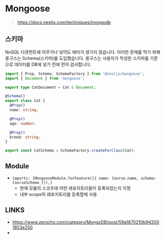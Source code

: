 # Mongoose

> https://docs.nestjs.com/techniques/mongodb

## 스키마

NoSQL 다큐먼트에 아무거나 넣어도 에러가 생기지 않습니다. 이러한 문제를 막기 위해 몽구스는 Schema(스키마)를 도입했습니다. 몽구스는 사용자가 작성한 스키마를 기준으로 데이터를 DB에 넣기 전에 먼저 검사합니다.

```ts
import { Prop, Schema, SchemaFactory } from '@nestjs/mongoose';
import { Document } from 'mongoose';

export type CatDocument = Cat & Document;

@Schema()
export class Cat {
  @Prop()
  name: string;

  @Prop()
  age: number;

  @Prop()
  breed: string;
}

export const CatSchema = SchemaFactory.createForClass(Cat);
```

## Module

- `imports: [MongooseModule.forFeature([{ name: Course.name, schema: CourseSchema }]),]`
  - 현재 모듈의 스코프에 어떤 레포지토리들이 등록되었는지 지정
  - 내부 scope의 레포지토리를 등록할때 사용


## LINKS

- https://www.zerocho.com/category/MongoDB/post/59a1870210b942001853e250
-
